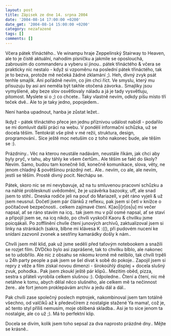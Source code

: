 ```yaml
---
layout: post
title: Zápisek ze dne 14. srpna 2004
date: '2004-08-14 17:00:00 +0200'
date_gmt: '2004-08-14 15:00:00 +0200'
category: nezařazené
tags: []
comments: []
---
```

<p>Včera pátek třináctého.. Ve winampu hraje Zeppelinský Stairway to Heaven, ale to je čistě aktuální, nahodím písničku  a jakmile se oposlouchá, zabrousím do commanderu a vyberu si jinou.. pátek třináctého &amp; včera se prakticky  nic nestalo - když si vzpoměnu na poslední pátek třináctého, tak je to bezva, protože mě nečeká žádné zklamání ;).  Heh, divný zvyk psát tenhle smajlík. Ani pořádně nevím, co jím chci říct. Ve smyslu, který mu přisuzuju by asi ani  neměla být takhle otočená závorka.. Smajlíky jsou vymyšlené, aby beze slov osvětlovaly náladu a já je tady  vysvětluju, pitomost. Myslete si o ;) co chcete.. Taky vlastně nevím, odkdy píšu místo tří teček dvě.. Ale to  je taky jedno, popojedem..</p>
<p>Není hanba upadnout, hanba je zůstat ležet..</p>
<p>Ikdyž - pátek třináctého přece jen jednu příznivou událost nabídl - podařilo se mi domluvit další práci na webu.  V pondělí informační schůzka, už se docela těším. Tentokrát vše plně v mé režii, struktura, design, programování..  Sice ještě moc netuším co z toho nakonec bude, ale těším se :).</p>
<p>Prázdniny.. Věc na kterou neustále nadávám, neustále říkám, jak chci aby byly pryč, v tahu, aby táhly ke všem  čertům.. Ale těším se fakt do školy? Nevím. Samo, budou tam konečně lidi, konečně komunikace, slova, věty, ne jenom  chladný &amp; povětšinou prázdný net.. Ale.. nevím, co ale, ale nevím, jestli se těším. Prostě divný pocit. Nechápu  se.</p>
<p>Pátek, skoro nic se mi nevybavuje, až na tu smluvenou pracovní schůzku a na náhlé problesknutí uvědomění, že  je uzávěrka bazooky, uff, ale snad jsem to stihl.. Dneska rodiče jeli na pouť do Mariazell, v pět ráno vyjeli &amp; už jsem  neusnul. Dočetl jsem pár článků z reflexu, pak jsem si četl v knížce o počítačové bezpečnosti.. celkem zajímavé čtení.  K[ao|i]r[os|u] mi večer napsal, ať se ráno stavím na icq.. tak jsem mu v půl osmé napsal, ať se staví a připojil  jsem se, na icq nikdo, po chvíli vyskočil Kaoru &amp; chvilku jsme poicqákali. Po zofflinění chvíle čtení junových  archivů, zaktualizoval jsem si linky na stránkách (sakra, blbne mi klávesa K :((), při pudovém nucení ke snídani  zazvonil zvonek a sestřiny kamarádky došly k nám..</p>
<p>Chvíli jsem měl klid, pak už jsme seděli před taťovým notebookem a snažili se rozjet film. DVDčko bylo asi  zaprášené, tak to chvilku blblo, ale nakonec se to udobřilo. Ale nic z obsahu se nikomu kromě mě nelíbilo, tak chvíli  trpěli u 24h party people a pak jsem se šel dívat k sobě do pokoje.. Zapojil jsem si repry z věže a film získal  novou dimenzi - širokoúhlý displej + docela slušný zvuk, pohodka.. Pak jsem zkoukl ještě pár klipů.. Mezitím  oběd, pizza, sestra s přáteli vyrobila celkem slušnou :). Odpoledne.. Čtení a čtení, nic mě netáhne k tomu, abych  dělal něco slušného, ale celkem mě ta nečinnost žere.. ale fort jenom proklepávám archiv a jedu dál a dál..</p>
<p>Pak chvíli zase společný poslech mptrojek, nakombinoval jsem tam totálně všechno, od valčíků až k předevčírem  z nostalgie stažené Ya mama!, což je, ač tento styl příliš nemusím, moje oblíbená skladba.. Asi je to sice jenom  ta nostalgie, ale co už ;). Má to perfektní klip.</p>
<p>Docela se divím, kolik jsem toho sepsal za dva naprosto prázdné dny.. Mějte se krásně..</p>
